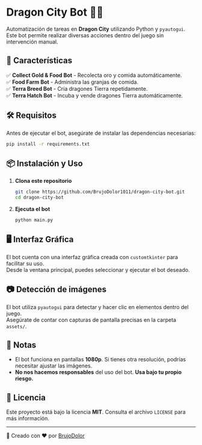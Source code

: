 # Dragon City Bot 🐉🤖

Automatización de tareas en **Dragon City** utilizando Python y `pyautogui`. Este bot permite realizar diversas acciones dentro del juego sin intervención manual.

## 🚀 Características

✅ **Collect Gold & Food Bot** - Recolecta oro y comida automáticamente.  
✅ **Food Farm Bot** - Administra las granjas de comida.  
✅ **Terra Breed Bot** - Cría dragones Tierra repetidamente.  
✅ **Terra Hatch Bot** - Incuba y vende dragones Tierra automáticamente.  

## 🛠 Requisitos

Antes de ejecutar el bot, asegúrate de instalar las dependencias necesarias:

```bash
pip install -r requirements.txt
```

## 📦 Instalación y Uso

1. **Clona este repositorio**  
   ```bash
   git clone https://github.com/BrujoDolor1011/dragon-city-bot.git
   cd dragon-city-bot
   ```

2. **Ejecuta el bot**  
   ```bash
   python main.py
   ```

## 🖥 Interfaz Gráfica

El bot cuenta con una interfaz gráfica creada con `customtkinter` para facilitar su uso.  
Desde la ventana principal, puedes seleccionar y ejecutar el bot deseado.

## 📷 Detección de imágenes

El bot utiliza `pyautogui` para detectar y hacer clic en elementos dentro del juego.  
Asegúrate de contar con capturas de pantalla precisas en la carpeta `assets/`.

## 📝 Notas

- El bot funciona en pantallas **1080p**. Si tienes otra resolución, podrías necesitar ajustar las imágenes.  
- **No nos hacemos responsables** del uso del bot. **Usa bajo tu propio riesgo.**  

## 📜 Licencia

Este proyecto está bajo la licencia **MIT**. Consulta el archivo `LICENSE` para más información.

---

🔹 Creado con ❤️ por [BrujoDolor](https://github.com/BrujoDolor1011)  